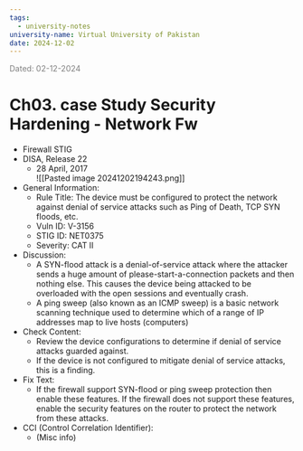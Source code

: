 ```yaml
---
tags:
  - university-notes
university-name: Virtual University of Pakistan
date: 2024-12-02
---
```


<span style="color: gray;">Dated: 02-12-2024</span>

# Ch03. case Study Security Hardening - Network Fw

- Firewall STIG
- DISA, Release 22
    - 28 April, 2017  
![[Pasted image 20241202194243.png]]
- General Information:
    - Rule Title: The device must be configured to protect the network against denial of service attacks such as Ping of Death, TCP SYN floods, etc.
	- Vuln ID: V-3156
	- STIG ID: NET0375
	- Severity: CAT II
- Discussion:
    - A SYN-flood attack is a denial-of-service attack where the attacker sends a huge amount of please-start-a-connection packets and then nothing else. This causes the device being attacked to be overloaded with the open sessions and eventually crash.
	- A ping sweep (also known as an ICMP sweep) is a basic network scanning technique used to determine which of a range of IP addresses map to live hosts (computers)
- Check Content:
    - Review the device configurations to determine if denial of service attacks guarded against.
    - If the device is not configured to mitigate denial of service attacks, this is a finding.
- Fix Text:
    - If the firewall support SYN-flood or ping sweep protection then enable these features. If the firewall does not support these features, enable the security features on the router to protect the network from these attacks.
- CCI (Control Correlation Identifier):
    - (Misc info)